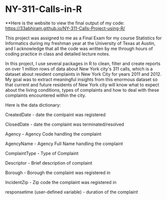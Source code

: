 # NY-311-Calls-in-R
**Here is the website to view the final output of my code: https://33abhiram.github.io/NY-311-Calls-Project-using-R/

This project was assigned to me as a Final Exam for my course Statistics for Informatics during my freshman year at the University of Texas at Austin, and I acknowledge that all the code was written by me through hours of coding practice in class and detailed lecture notes.

In this project, I use several packages in R to clean, filter and create reports on over 1 million rows of data about New York city's 311 calls, which is a dataset about resident complaints in New York City for years 2011 and 2012.
My goal was to extract meaningful insights from this enormous dataset so that current and future residents of New York city will know what to expect  about the living conditions, types of complaints and how to deal with these complaints encountered within the city.

Here is the data dictionary:

CreatedDate - date the comlpaint was registered

ClosedDate - date the complaint was terminated/resolved

Agency - Agency Code handling the complaint

AgencyName - Agency Full Name handling the complaint

ComplaintType - Type of Complaint

Descriptor - Brief description of complaint

Borough - Borough the complaint was registered in

IncidentZip - Zip code the complaint was registered in

responsetime (user-defined variable) - duration of the complaint
